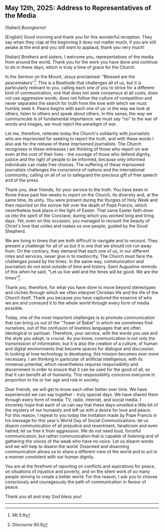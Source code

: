 ## May 12th, 2025: Address to Representatives of the Media

\[Italian] *Buongiorno!*

\[English] Good morning and thank you for this wonderful reception. They say when they clap at the beginning it does not matter much, if you are still awake at the end and you still want to applaud, thank you very much! 

\[Italian] Brothers and sisters, I welcome you, representatives of the media from around the world. Thank you for the work you have done and continue to do in these days, which is truly a time of grace for the Church. 

In the Sermon on the Mount, Jesus proclaimed: "Blessed are the peacemakers"[^1]. This is a Beatitude that challenges all of us, but it is particularly relevant to you, calling each one of you to strive for a different kind of communication, one that does not seek consensus at all costs, does not use aggressive words, does not follow the culture of competition and never separates the search for truth from the love with which we must humbly seek it. Peace begins with each one of us: in the way we look at others, listen to others and speak about others. In this sense, the way we communicate is of fundamental importance: we must say "no" to the war of words and images, we must reject the paradigm of war.

Let me, therefore, reiterate today the Church's solidarity with journalists who are imprisoned for seeking to report the truth, and with these words I also ask for the release of these imprisoned journalists. The Church recognises in these witnesses I am thinking of those who report on war even at the cost of their lives - the courage of those who defend dignity, justice and the right of people to be informed, because only informed individuals can make free choices. The suffering of these imprisoned journalists challenges the conscience of nations and the international community, calling on all of us to safeguard the precious gift of free speech and of the press. 

Thank you, dear friends, for your service to the truth. You have been in Rome these past few weeks to report on the Church, its diversity and, at the same time, its unity. You were present during the liturgies of Holy Week and then reported on the sorrow felt over the death of Pope Francis, which nevertheless took place in the light of Easter. That same Easter faith drew us into the spirit of the Conclave, during which you worked long and tiring days. Yet, even on this occasion, you managed to recount the beauty of Christ's love that unites and makes us one people, guided by the Good Shepherd. 

We are living in times that are both difficult to navigate and to recount. They present a challenge for all of us but it is one that we should not run away from. On the contrary, they demand that each one of us, in our different roles and services, never give in to mediocrity. The Church must face the challenges posed by the times. In the same way, communication and journalism do not exist outside of time and history. Saint Augustine reminds of this when he said, "Let us live well and the times will be good. We are the times"[^2]. 

Thank you, therefore, for what you have done to move beyond stereotypes and clichés through which we often interpret Christian life and the life of the Church itself. Thank you because you have captured the essence of who we are and conveyed it to the whole world through every form of media possible. 

Today, one of the most important challenges is to promote communication that can bring us out of the "Tower of Babel" in which we sometimes find ourselves, out of the confusion of loveless languages that are often ideological or partisan. Therefore, your service, with the words you use and the style you adopt, is crucial. As you know, communication is not only the transmission of information, but it is also the creation of a culture, of human and digital environments that become spaces for dialogue and discussion. In looking at how technology is developing, this mission becomes ever more necessary. I am thinking in particular of artificial intelligence, with its immense potential, which nevertheless requires responsibility and discernment in order to ensure that it can be used for the good of all, so that it can benefit all of humanity. This responsibility concerns everyone in proportion to his or her age and role in society. 

Dear friends, we will get to know each other better over time. We have experienced we can say together - truly special days. We have shared them through every form of media: TV, radio, internet, and social media. I sincerely hope that each of us can say that these days unveiled a little bit of the mystery of our humanity and left us with a desire for love and peace. For this reason, I repeat to you today the invitation made by Pope Francis in his message for this year's World Day of Social Communications: let us disarm communication of all prejudice and resentment, fanaticism and even hatred; let us free it from aggression. We do not need loud, forceful communication, but rather communication that is capable of listening and of gathering the voices of the weak who have no voice. Let us disarm words and we will help to disarm the world. Disarmed and disarming communication allows us to share a different view of the world and to act in a manner consistent with our human dignity. 

You are at the forefront of reporting on conflicts and aspirations for peace, on situations of injustice and poverty, and on the silent work of so many people striving to create a better world. For this reason, I ask you to choose consciously and courageously the path of communication in favour of peace. 

Thank you all and may God bless you!

___
[^1]: Mt 5:9
[^2]: *Discourse* 80.8
